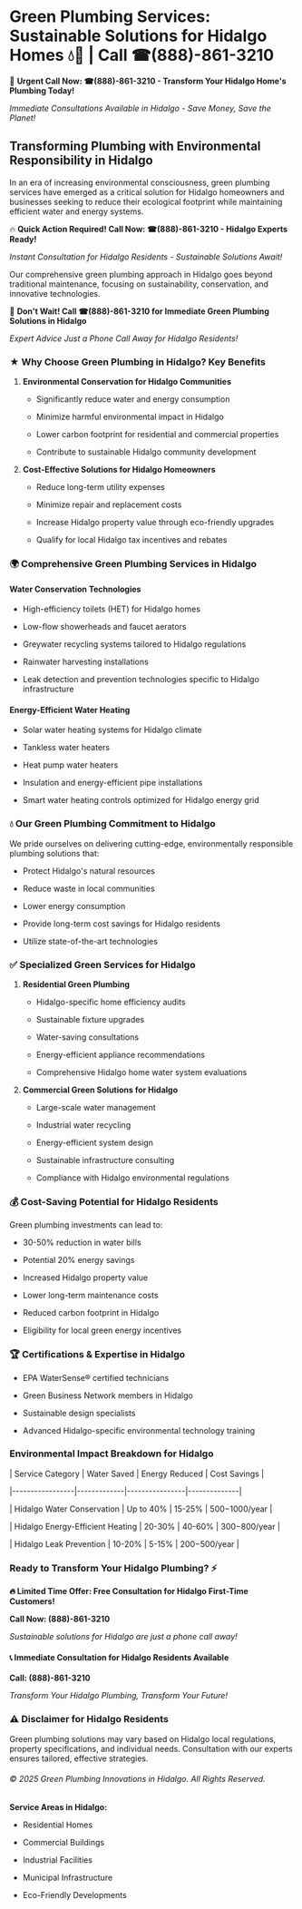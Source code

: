 # Green Plumbing Services: Sustainable Solutions for Hidalgo Homes 💧🌿 | Call ☎(888)-861-3210

🚨 **Urgent Call Now: ☎(888)-861-3210 - Transform Your Hidalgo Home's Plumbing Today!**
*Immediate Consultations Available in Hidalgo - Save Money, Save the Planet!*

## Transforming Plumbing with Environmental Responsibility in Hidalgo

In an era of increasing environmental consciousness, green plumbing services have emerged as a critical solution for Hidalgo homeowners and businesses seeking to reduce their ecological footprint while maintaining efficient water and energy systems. 

🔥 **Quick Action Required! Call Now: ☎(888)-861-3210 - Hidalgo Experts Ready!**
*Instant Consultation for Hidalgo Residents - Sustainable Solutions Await!*

Our comprehensive green plumbing approach in Hidalgo goes beyond traditional maintenance, focusing on sustainability, conservation, and innovative technologies.

🚨 **Don't Wait! Call ☎(888)-861-3210 for Immediate Green Plumbing Solutions in Hidalgo**
*Expert Advice Just a Phone Call Away for Hidalgo Residents!*

### ★ Why Choose Green Plumbing in Hidalgo? Key Benefits

1. **Environmental Conservation for Hidalgo Communities** 
   - Significantly reduce water and energy consumption
   - Minimize harmful environmental impact in Hidalgo
   - Lower carbon footprint for residential and commercial properties
   - Contribute to sustainable Hidalgo community development

2. **Cost-Effective Solutions for Hidalgo Homeowners** 
   - Reduce long-term utility expenses
   - Minimize repair and replacement costs
   - Increase Hidalgo property value through eco-friendly upgrades
   - Qualify for local Hidalgo tax incentives and rebates

### 🌍 Comprehensive Green Plumbing Services in Hidalgo

#### Water Conservation Technologies
- High-efficiency toilets (HET) for Hidalgo homes
- Low-flow showerheads and faucet aerators
- Greywater recycling systems tailored to Hidalgo regulations
- Rainwater harvesting installations
- Leak detection and prevention technologies specific to Hidalgo infrastructure

#### Energy-Efficient Water Heating
- Solar water heating systems for Hidalgo climate
- Tankless water heaters
- Heat pump water heaters
- Insulation and energy-efficient pipe installations
- Smart water heating controls optimized for Hidalgo energy grid

### 💧 Our Green Plumbing Commitment to Hidalgo

We pride ourselves on delivering cutting-edge, environmentally responsible plumbing solutions that:
- Protect Hidalgo's natural resources
- Reduce waste in local communities
- Lower energy consumption
- Provide long-term cost savings for Hidalgo residents
- Utilize state-of-the-art technologies

### ✅ Specialized Green Services for Hidalgo

1. **Residential Green Plumbing**
   - Hidalgo-specific home efficiency audits
   - Sustainable fixture upgrades
   - Water-saving consultations
   - Energy-efficient appliance recommendations
   - Comprehensive Hidalgo home water system evaluations

2. **Commercial Green Solutions for Hidalgo**
   - Large-scale water management
   - Industrial water recycling
   - Energy-efficient system design
   - Sustainable infrastructure consulting
   - Compliance with Hidalgo environmental regulations

### 💰 Cost-Saving Potential for Hidalgo Residents

Green plumbing investments can lead to:
- 30-50% reduction in water bills
- Potential 20% energy savings
- Increased Hidalgo property value
- Lower long-term maintenance costs
- Reduced carbon footprint in Hidalgo
- Eligibility for local green energy incentives

### 🏆 Certifications & Expertise in Hidalgo

- EPA WaterSense® certified technicians
- Green Business Network members in Hidalgo
- Sustainable design specialists
- Advanced Hidalgo-specific environmental technology training

### Environmental Impact Breakdown for Hidalgo

| Service Category | Water Saved | Energy Reduced | Cost Savings |
|-----------------|-------------|----------------|--------------|
| Hidalgo Water Conservation | Up to 40% | 15-25% | $500-$1000/year |
| Hidalgo Energy-Efficient Heating | 20-30% | 40-60% | $300-$800/year |
| Hidalgo Leak Prevention | 10-20% | 5-15% | $200-$500/year |

### Ready to Transform Your Hidalgo Plumbing? ⚡

**🔥 Limited Time Offer: Free Consultation for Hidalgo First-Time Customers!**

**Call Now: (888)-861-3210**
*Sustainable solutions for Hidalgo are just a phone call away!*

#### 📞 Immediate Consultation for Hidalgo Residents Available

**Call: (888)-861-3210**
*Transform Your Hidalgo Plumbing, Transform Your Future!*

### ⚠️ Disclaimer for Hidalgo Residents

Green plumbing solutions may vary based on Hidalgo local regulations, property specifications, and individual needs. Consultation with our experts ensures tailored, effective strategies.

###### © 2025 Green Plumbing Innovations in Hidalgo. All Rights Reserved.

**Service Areas in Hidalgo:** 
- Residential Homes
- Commercial Buildings
- Industrial Facilities
- Municipal Infrastructure
- Eco-Friendly Developments